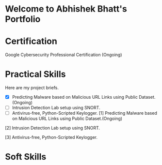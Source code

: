 # Welcome to Abhishek Bhatt's Portfolio

# Certification

  Google Cybersecurity Professional Certification (Ongoing)


# Practical Skills

Here are my project briefs.

- [x] Predicting Malware based on Malicious URL Links using Public Dataset.(Ongoing)
- [ ] Intrusion Detection Lab setup using SNORT.
- [ ] Antivirus-free, Python-Scripted Keylogger.
[1] Predicting Malware based on Malicious URL Links using Public Dataset.(Ongoing)

[2] Intrusion Detection Lab setup using SNORT.

[3] Antivirus-free, Python-Scripted Keylogger.

 
# Soft Skills

